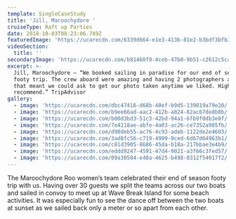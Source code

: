 ```yaml
---
template: SingleCaseStudy
title: 'Jill, Maroochydore '
cruiseType: Raft up Parties
date: 2018-10-03T08:23:06.749Z
featuredImage: 'https://ucarecdn.com/6339d664-e1e3-413b-81e2-b3bdf3bfb3a5/'
videoSection:
  title: ''
secondaryImage: 'https://ucarecdn.com/b81460f9-4ceb-47b0-9b51-c2612c5ca600/'
excerpt: >-
  Jill, Maroochydore – “We booked sailing in paradise for our end of season
  footy trip. The crew aboard were amazing and having 2 photographers aboard,
  that meant we could ask to get our photo taken anytime we liked. Highly
  recommend.” TripAdvisor
gallery:
  - image: 'https://ucarecdn.com/dbc47416-d68b-40ef-b9d5-139019a79e20/'
  - image: 'https://ucarecdn.com/b9ee66ad-aac2-412b-a824-82ac67de8b8b/'
  - image: 'https://ucarecdn.com/b00d3bd3-51c3-42bd-94a1-6fb9f0db3e8f/'
  - image: 'https://ucarecdn.com/7e4118ae-abfe-4a03-ac26-ce7352a985fb/'
  - image: 'https://ucarecdn.com/d90deb55-ac76-4c93-adeb-1122de2e4603/'
  - image: 'https://ucarecdn.com/3ad8fc56-c719-4999-9ced-6d67d64963b1/'
  - image: 'https://ucarecdn.com/c81d3905-8686-45da-b18a-217bbae3e4b9/'
  - image: 'https://ucarecdn.com/eddd9247-4591-47d4-9021-a3f66c3fed57/'
  - image: 'https://ucarecdn.com/09a30584-e48a-4625-b498-0312f54017f2/'
---
```

The Maroochydore Roo women’s team celebrated their end of season footy trip with us. Having over 30 guests we split the teams across our two boats and sailed in convoy to meet up at Wave Break Island for some beach activities. It was especially fun to see the dance off between the two boats at sunset as we sailed back only a meter or so apart from each other.
